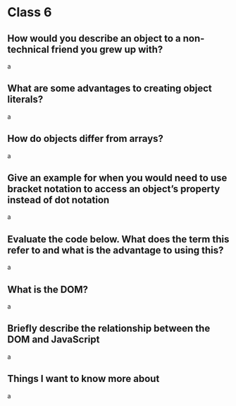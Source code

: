 # Class 6

## How would you describe an object to a non-technical friend you grew up with?

a

## What are some advantages to creating object literals?

a

## How do objects differ from arrays?

a

## Give an example for when you would need to use bracket notation to access an object’s property instead of dot notation

a

## Evaluate the code below. What does the term this refer to and what is the advantage to using this?

a

## What is the DOM?

a

## Briefly describe the relationship between the DOM and JavaScript

a

## Things I want to know more about

a
